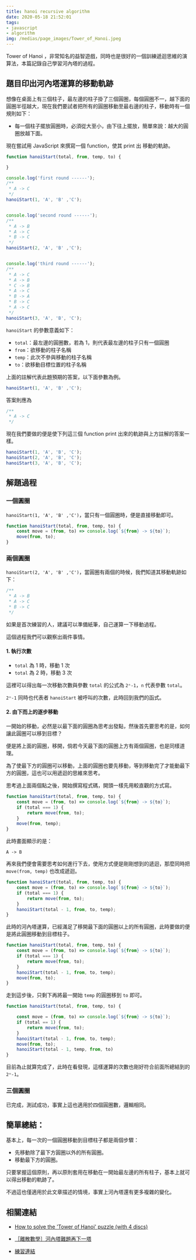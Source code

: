 ```yaml
---
title: hanoi recursive algorithm
date: 2020-05-18 21:52:01
tags:
- javascript
- algorithm
img: /medias/page_images/Tower_of_Hanoi.jpeg
---
```


Tower of Hanoi ，非常知名的益智遊戲，同時也是很好的一個訓練遞迴思維的演算法，本篇記錄自己學習河內塔的過程。

## 題目印出河內塔運算的移動軌跡

想像在桌面上有三個柱子，最左邊的柱子掛了三個圓圈，每個圓圈不一，越下面的圓圈半徑越大，現在我們要試者把所有的圓圈移動至最右邊的柱子，移動時有一個規則如下：

* 每一個柱子擺放圓圈時，必須從大至小，由下往上擺放，簡單來說：越大的圓圈放越下面。

現在嘗試用 JavaScript 來撰寫一個 function，使其 print 出 移動的軌跡。

```javascript
function hanoiStart(total, from, temp, to) {

}

console.log('first round ------');
/**
 * A -> C
 */
hanoiStart(1, 'A', 'B' ,'C');


console.log('second round ------');
/**
 * A -> B
 * A -> C
 * B -> C
 */
hanoiStart(2, 'A', 'B' ,'C');


console.log('third round ------');
/**
 * A -> C
 * A -> B
 * C -> B
 * A -> C
 * B -> A
 * B -> C
 * A -> C
 */
hanoiStart(3, 'A', 'B', 'C');
```

`hanoiStart` 的參數意義如下：
* `total`：最左邊的圓圈數，若為 1，則代表最左邊的柱子只有一個圓圈
* `from`：欲移動的柱子名稱
* `temp`：此次不參與移動的柱子名稱
* `to`：欲移動目標位置的柱子名稱

上面的註解代表此題預期的答案，以下面參數為例。

```javascript
hanoiStart(1, 'A', 'B' ,'C');
```

答案則應為

```javascript
/**
 * A -> C
 */
```

現在我們要做的便是使下列這三個 function print 出來的軌跡與上方註解的答案一樣。

```javascript
hanoiStart(1, 'A', 'B', 'C');
hanoiStart(2, 'A', 'B', 'C');
hanoiStart(3, 'A', 'B', 'C');
```

## 解題過程

### 一個圓圈
`hanoiStart(1, 'A', 'B' ,'C')`，當只有一個圓圈時，便是直接移動即可。

```javascript
function hanoiStart(total, from, temp, to) {
    const move = (from, to) => console.log(`${from} -> ${to}`);
    move(from, to);
}
```

### 兩個圓圈
`hanoiStart(2, 'A', 'B' ,'C')`，當圓圈有兩個的時候，我們知道其移動軌跡如下：

```javascript
/**
 * A -> B
 * A -> C
 * B -> C
 */
```

如果是首次練習的人，建議可以準備紙筆，自己運算一下移動過程。

這個過程我們可以觀察出兩件事情。

#### 1. 執行次數

* `total` 為 1 時，移動 1 次
* `total` 為 2 時，移動 3 次

這裡可以得出每一次移動次數與參數 `total` 的公式為 `2ⁿ-1`，`n` 代表參數 `total`。

`2ⁿ-1` 同時也代表者 `hanoiStart` 被呼叫的次數，此時回到我們的函式。

#### 2. 由下而上的逐步移動

一開始的移動，必然是以最下面的圓圈為思考出發點，然後首先要思考的是，如何讓此圓圈可以移到目標？

便是將上面的圓圈，移開，倘若今天最下面的圓圈上方有兩個圓圈，也是同樣道理。

為了使最下方的圓圈可以移動，上面的圓圈也要先移動，等到移動完了才能動最下方的圓圈，這也可以用遞迴的思維來思考。

思考過上面兩個點之後，開始撰寫程式碼，開頭一樣先用較直觀的方式寫。

```javascript
function hanoiStart(total, from, temp, to) {
    const move = (from, to) => console.log(`${from} -> ${to}`);
    if (total === 1) {
        return move(from, to);
    }
    move(from, temp);
}
```

此時畫面顯示的是：

```
A -> B
```

再來我們便會需要思考如何進行下去，使用方式便是剛剛想到的遞迴，那麼同時把 `move(from, temp)` 也改成遞迴。

```javascript
function hanoiStart(total, from, temp, to) {
    const move = (from, to) => console.log(`${from} -> ${to}`);
    if (total === 1) {
        return move(from, to);
    }
    hanoiStart(total - 1, from, to, temp);
}
```

此時的河內塔運算，已經滿足了移開最下面的圓圈以上的所有圓圈，此時要做的便是將此圓圈移動到目標柱子。

```javascript
function hanoiStart(total, from, temp, to) {
    const move = (from, to) => console.log(`${from} -> ${to}`);
    if (total === 1) {
        return move(from, to);
    }
    hanoiStart(total - 1, from, to, temp);
    move(from, to);
}
```

走到這步後，只剩下再將最一開始 `temp` 的圓圈移到 `to` 即可。

```javascript
function hanoiStart(total, from, temp, to) {

    const move = (from, to) => console.log(`${from} -> ${to}`);
    if (total == 1) {
        return move(from, to);
    }
    hanoiStart(total - 1, from, to, temp);
    move(from, to);
    hanoiStart(total - 1, temp, from, to)
}
```

目前為止就算完成了，此時在看發現，這樣運算的次數也剛好符合前面所總結到的 `2ⁿ-1`。



### 三個圓圈

已完成，測試成功，事實上這也適用於四個圓圈數，邏輯相同。

## 簡單總結：

基本上，每一次的一個圓圈移動到目標柱子都是兩個步驟：
* 先移動除了最下方圓圈以外的所有圓圈。
* 移動最下方的圓圈。

只要掌握這個原則，再以原則套用在移動在一開始最左邊的所有柱子，基本上就可以得出移動的軌跡了。

不過這也僅適用於此文章描述的情境，事實上河內塔還有更多複雜的變化。

## 相關連結

* [How to solve the 'Tower of Hanoi' puzzle (with 4 discs)](https://www.youtube.com/watch?v=5Wn4EboLrMM)

* [［離散數學］河內塔難題再下一塔](https://sites.google.com/a/g2.nctu.edu.tw/unimath/2017-11/Hanoi)
* [練習連結](https://github.com/mpp21x/algorithm-exercise/tree/master/hanoi)
